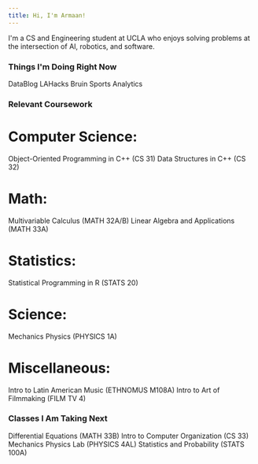 ```yaml
---
title: Hi, I'm Armaan!
---
```


I'm a CS and Engineering student at UCLA who enjoys solving problems at the intersection of AI, robotics, and software.



### Things I'm Doing Right Now
DataBlog
LAHacks
Bruin Sports Analytics



### Relevant Coursework

# Computer Science:
Object-Oriented Programming in C++ (CS 31)
Data Structures in C++ (CS 32)

# Math:
Multivariable Calculus (MATH 32A/B)
Linear Algebra and Applications (MATH 33A)

# Statistics:
Statistical Programming in R (STATS 20)

# Science:
Mechanics Physics (PHYSICS 1A)

# Miscellaneous:
Intro to Latin American Music (ETHNOMUS M108A)
Intro to Art of Filmmaking (FILM TV 4)

### Classes I Am Taking Next
Differential Equations (MATH 33B)
Intro to Computer Organization (CS 33)
Mechanics Physics Lab (PHYSICS 4AL)
Statistics and Probability (STATS 100A)